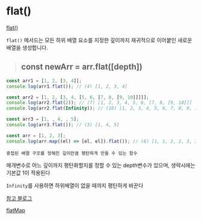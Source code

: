 # flat()

[flat()](https://developer.mozilla.org/ko/docs/Web/JavaScript/Reference/Global_Objects/Array/flat)

`flat()` 메서드는 모든 하위 배열 요소를 지정한 깊이까지 재귀적으로 이어붙인 새로운 배열을 생성합니다.

> ## const newArr = arr.flat([depth])

```js
const arr1 = [1, 2, [3, 4]];
console.log(arr1.flat()); // (4) [1, 2, 3, 4]

const arr2 = [1, 2, [3, 4, [5, 6, [7, 8, [9, 10]]]]];
console.log(arr2.flat(2)); // (7) [1, 2, 3, 4, 5, 6, [7, 8, [9, 10]]]
console.log(arr2.flat(Infinity)); // (10) [1, 2, 3, 4, 5, 6, 7, 8, 9, 10]

const arr3 = [1, , 4, , 5];
console.log(arr3.flat()); // (3) [1, 4, 5]

const arr = [1, 2, 3];
console.log(arr.map((el) => [el, el]).flat()); // (6) [1, 1, 2, 2, 3, 3]
```

`중첩된 배열 구조를 정해진 깊이만큼 평탄하게 만들 수 있는 함수`

매개변수로 어느 깊이까지 평탄화할지를 정할 수 있는 depth변수가 있으며, 생략시에는 기본값 1이 적용된다

`Infinity`를 사용하면 하위배열이 없을 때까지 평탄하게 바꾼다

[참고 블로그](https://brunch.co.kr/@swimjiy/22)

[flatMap](https://developer.mozilla.org/ko/docs/Web/JavaScript/Reference/Global_Objects/Array/flatMap)